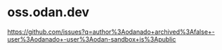 # oss.odan.dev

https://github.com/issues?q=author%3Aodanado+archived%3Afalse+-user%3Aodanado+-user%3Aodan-sandbox+is%3Apublic

